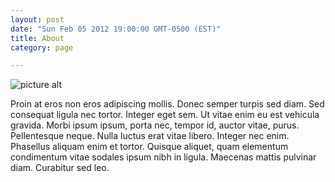 ```yaml
---
layout: post
date: "Sun Feb 05 2012 19:00:00 GMT-0500 (EST)"
title: About
category: page

---
```


![picture alt](http://placekitten.com/200/300 "Cats Are Awesome (title)")

Proin at eros non eros adipiscing mollis. Donec semper turpis sed diam. Sed consequat ligula nec tortor. Integer eget sem. Ut vitae enim eu est vehicula gravida. Morbi ipsum ipsum, porta nec, tempor id, auctor vitae, purus. Pellentesque neque. Nulla luctus erat vitae libero. Integer nec enim. Phasellus aliquam enim et tortor. Quisque aliquet, quam elementum condimentum vitae sodales ipsum nibh in ligula. Maecenas mattis pulvinar diam. Curabitur sed leo.